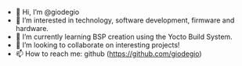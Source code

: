 - 👋 Hi, I’m @giodegio
- 👀 I’m interested in technology, software development, firmware and hardware.
- 🌱 I’m currently learning BSP creation using the Yocto Build System.
- 💞️ I’m looking to collaborate on interesting projects!
- 📫 How to reach me: github (https://github.com/giodegio)

<!---
giodegio/giodegio is a ✨ special ✨ repository because its `README.md` (this file) appears on your GitHub profile.
You can click the Preview link to take a look at your changes.
--->
